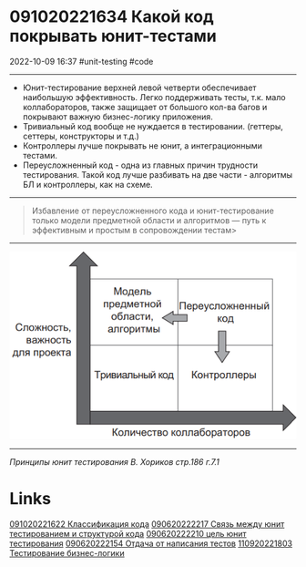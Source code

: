# 091020221634 Какой код покрывать юнит-тестами
2022-10-09 16:37
#unit-testing #code 
***
- Юнит-тестирование верхней левой четверти обеспечивает наибольшую эффективность. Легко поддерживать тесты, т.к. мало коллабораторов, также защищает от большого кол-ва багов и покрывают важную бизнес-логику приложения.
- Тривиальный код вообще не нуждается в тестировании. (геттеры, сеттеры, конструкторы и т.д.)
- Контроллеры лучше покрывать не юнит, а интеграционными тестами.
- Переусложненный код - одна из главных причин трудности тестирования. Такой код лучше разбивать на две части - алгоритмы БЛ и контроллеры, как на схеме.
***
>Избавление от переусложненного кода и юнит-тестирование только модели предметной области и алгоритмов — путь к эффективным и простым в сопровождении тестам>
***
![300](Pasted%20image%2020221009163838.png)

***
*Принципы юнит тестирования В. Хориков стр.186 г.7.1*
# Links
[091020221622 Классификация кода](091020221622%20Классификация%20кода.md)
[090620222217 Связь между юнит тестированием и структурой кода](090620222217%20Связь%20между%20юнит%20тестированием%20и%20структурой%20кода.md)
[090620222210 цель юнит тестирования](090620222210%20цель%20юнит%20тестирования.md)
[090620222154 Отдача от написания тестов](090620222154%20Отдача%20от%20написания%20тестов.md)
[110920221803 Тестирование бизнес-логики](110920221803%20Тестирование%20бизнес-логики.md)